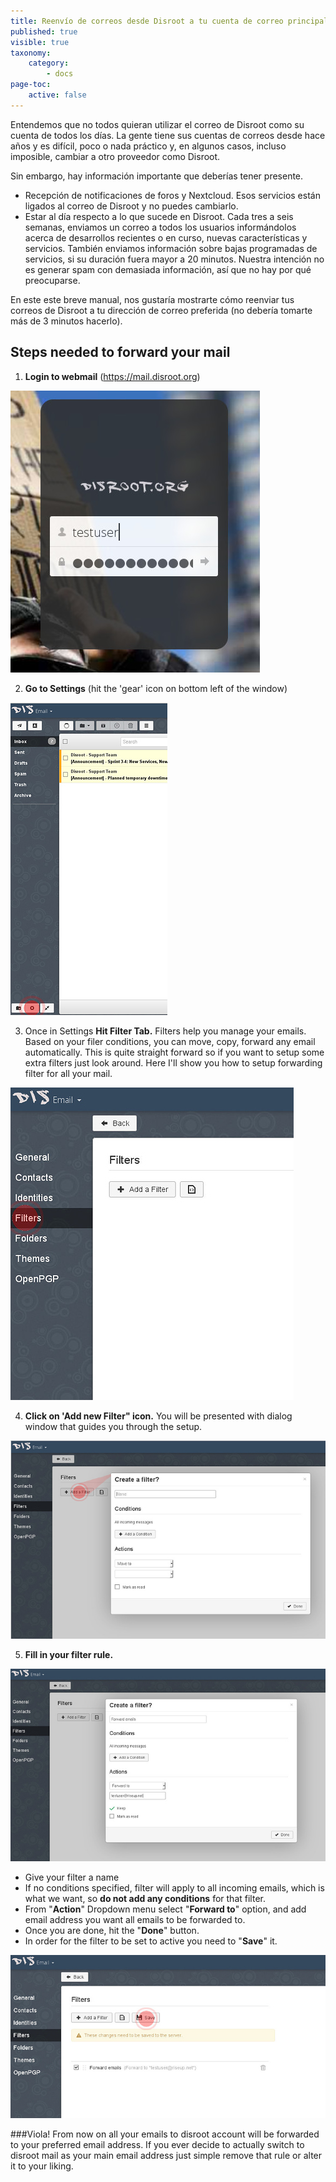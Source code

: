 ```yaml
---
title: Reenvío de correos desde Disroot a tu cuenta de correo principal
published: true
visible: true
taxonomy:
    category:
        - docs
page-toc:
    active: false
---
```


Entendemos que no todos quieran utilizar el correo de Disroot como su cuenta de todos los días. La gente tiene sus cuentas de correos desde hace años y es difícil, poco o nada práctico y, en algunos casos, incluso imposible, cambiar a otro proveedor como Disroot.

Sin embargo, hay información importante que deberías tener presente.

 - Recepción de notificaciones de foros y Nextcloud. Esos servicios están ligados al correo de Disroot y no puedes cambiarlo.
 - Estar al día respecto a lo que sucede en Disroot. Cada tres a seis semanas, enviamos un correo a todos los usuarios informándolos acerca de desarrollos recientes o en curso, nuevas características y servicios. También enviamos información sobre bajas programadas de servicios, si su duración fuera mayor a 20 minutos. Nuestra intención no es generar spam con demasiada información, así que no hay por qué preocuparse.

En este este breve manual, nos gustaría mostrarte cómo reenviar tus correos de Disroot a tu dirección de correo preferida (no debería tomarte más de 3 minutos hacerlo).

## Steps needed to forward your mail

1. **Login to webmail** (https://mail.disroot.org)


![](en/login.jpg)


2. **Go to Settings** (hit the 'gear' icon on bottom left of the window)


![](en/webmail1.jpg)


3. Once in Settings **Hit Filter Tab.**
Filters help you manage your emails. Based on your filer conditions, you can move, copy, forward any email automatically. This is quite straight forward so if you want to setup some extra filters just look around. Here I'll show you how to setup forwarding filter for all your mail.


![](en/settings1.jpg)


4. **Click on 'Add new Filter" icon.**
You will be presented with dialog window that guides you through the setup.


![](en/filters1.jpg)

5. **Fill in your filter rule.**


![](en/filters2.jpg)


 - Give your filter a name
 - If no conditions specified, filter will apply to all incoming emails, which is what we want, so **do not add any conditions** for that filter.
 - From "**Action**" Dropdown menu select "**Forward to**" option, and add email address you want all emails to be forwarded to.
 - Once you are done, hit the "**Done**" button.
 - In order for the filter to be set to active you need to "**Save**" it.


![](en/filters3.jpg)

###Viola! From now on all your emails to disroot account will be forwarded to your preferred email address. If you ever decide to actually switch to disroot mail as your main email address just simple remove that rule or alter it to your liking.
